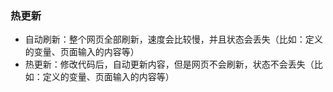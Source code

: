 ### 热更新

- 自动刷新：整个网页全部刷新，速度会比较慢，并且状态会丢失（比如：定义的变量、页面输入的内容等）
- 热更新：修改代码后，自动更新内容，但是网页不会刷新，状态不会丢失（比如：定义的变量、页面输入的内容等）

